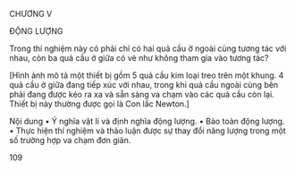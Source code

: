 CHƯƠNG V

ĐỘNG LƯỢNG

Trong thí nghiệm này có phải chỉ có hai quả cầu ở ngoài cùng tương tác với nhau, còn ba quả cầu ở giữa có vẻ như không tham gia vào tương tác?

[Hình ảnh mô tả một thiết bị gồm 5 quả cầu kim loại treo trên một khung. 4 quả cầu ở giữa đang tiếp xúc với nhau, trong khi quả cầu ngoài cùng bên phải đang được kéo ra xa và sẵn sàng va chạm vào các quả cầu còn lại. Thiết bị này thường được gọi là Con lắc Newton.]

Nội dung
• Ý nghĩa vật lí và định nghĩa động lượng.
• Bảo toàn động lượng.
• Thực hiện thí nghiệm và thảo luận được sự thay đổi năng lượng trong một số trường hợp va chạm đơn giản.

109